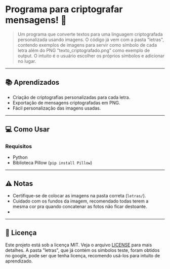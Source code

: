 # Programa para criptografar mensagens! 🚀

> Um programa que converte textos para uma linguagem criptografada personalizada usando imagens. O código já vem com a pasta "letras", contendo exemplos de imagens para servir como símbolo de cada letra além do PNG "texto_criptografado.png" como exemplo de output. O intuito é o usuário escolher os próprios símbolos e adicionar no lugar.

---

## 📚 Aprendizados
- Criação de criptografias personalizadas para cada letra.
- Exportação de mensagens criptografadas em PNG.
- Fácil personalização das imagens usadas.

---

## 💻 Como Usar
### Requisitos
- Python
- Biblioteca Pillow (`pip install Pillow`)

---

## ⚠️ Notas
- Certifique-se de colocar as imagens na pasta correta (`letras/`). 
- Cuidado com os fundos da imagem, recomendado todas terem a mesma cor pra quando concatenar as fotos não ficar destoante.
- 

---

## 📜 Licença
Este projeto está sob a licença MIT. Veja o arquivo [LICENSE](LICENSE) para mais detalhes.
A pasta "letras", que já contém os símbolos teste, foram obtidos no google, pode ser que tenha licença, recomendo usá-los para intuito de aprendizado.
